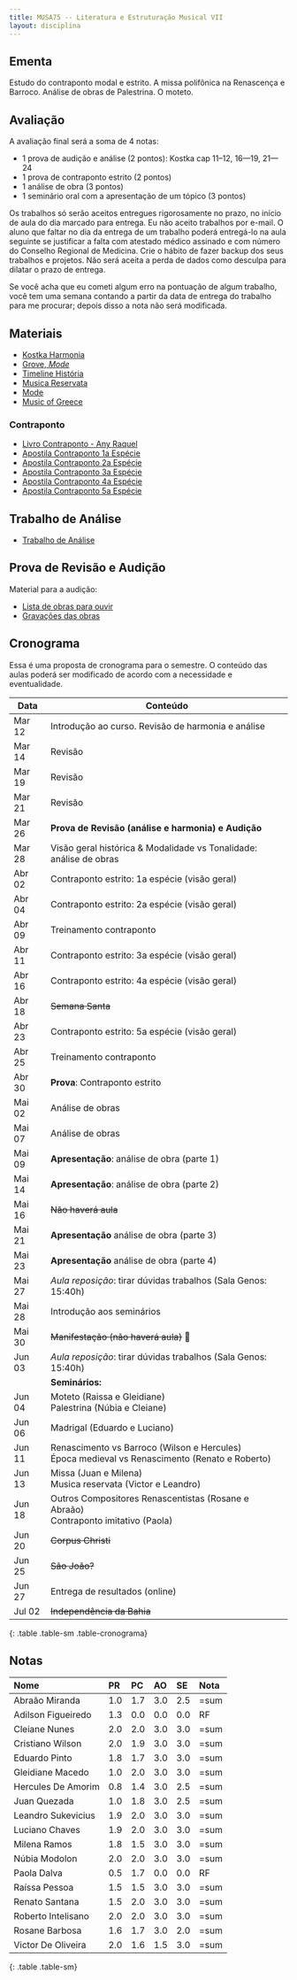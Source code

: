 ```yaml
---
title: MUSA75 -- Literatura e Estruturação Musical VII
layout: disciplina
---
```


## Ementa

Estudo do contraponto modal e estrito. A missa polifônica na Renascença e Barroco. Análise de obras de Palestrina. O moteto.

## Avaliação

A avaliação final será a soma de 4 notas:

 - 1 prova de audição e análise (2 pontos): Kostka cap 11–12, 16—19, 21—24
 - 1 prova de contraponto estrito (2 pontos)
 - 1 análise de obra (3 pontos)
 - 1 seminário oral com a apresentação de um tópico (3 pontos)

Os trabalhos só serão aceitos entregues rigorosamente no prazo, no
início de aula do dia marcado para entrega. Eu não aceito trabalhos por
e-mail. O aluno que faltar no dia da entrega de um trabalho poderá
entregá-lo na aula seguinte se justificar a falta com atestado médico
assinado e com número do Conselho Regional de Medicina. Crie o hábito de
fazer backup dos seus trabalhos e projetos. Não será aceita a perda de
dados como desculpa para dilatar o prazo de entrega.

Se você acha que eu cometi algum erro na pontuação de algum trabalho,
você tem uma semana contando a partir da data de entrega do trabalho
para me procurar; depois disso a nota não será modificada.

## Materiais

- [Kostka Harmonia][1]
- [Grove, _Mode_][2]
- [Timeline História][4]
- [Musica Reservata](https://en.wikipedia.org/wiki/Musica_reservata)
- [Mode](https://en.wikipedia.org/wiki/Mode_(music))
- [Music of Greece](https://en.wikipedia.org/wiki/Music_of_Greece)

### Contraponto

- [Livro Contraponto - Any Raquel][5]
- [Apostila Contraponto 1a Espécie][6]
- [Apostila Contraponto 2a Espécie][7]
- [Apostila Contraponto 3a Espécie][8]
- [Apostila Contraponto 4a Espécie][9]
- [Apostila Contraponto 5a Espécie][10]

## Trabalho de Análise

  * [Trabalho de Análise](/pedro/trabalho-analise/)

## Prova de Revisão e Audição

Material para a audição:

- [Lista de obras para ouvir](/pedro/lista-prova-audicao-lem-7/)
- [Gravações das obras][3]

## Cronograma

Essa é uma proposta de cronograma para o semestre. O conteúdo das aulas
poderá ser modificado de acordo com a necessidade e eventualidade.

Data | Conteúdo
 --- | ---
Mar 12 | Introdução ao curso. Revisão de harmonia e análise
Mar 14 | Revisão
Mar 19 | Revisão
Mar 21 | Revisão
Mar 26 | **Prova de Revisão (análise e harmonia) e Audição**
Mar 28 | Visão geral histórica & Modalidade vs Tonalidade: análise de obras
Abr 02 | Contraponto estrito: 1a espécie (visão geral)
Abr 04 | Contraponto estrito: 2a espécie (visão geral)
Abr 09 | Treinamento contraponto
Abr 11 | Contraponto estrito: 3a espécie (visão geral)
Abr 16 | Contraponto estrito: 4a espécie (visão geral)
Abr 18 | <del>Semana Santa</del>
Abr 23 | Contraponto estrito: 5a espécie (visão geral)
Abr 25 | Treinamento contraponto
Abr 30 | **Prova**: Contraponto estrito
Mai 02 | Análise de obras
Mai 07 | Análise de obras
Mai 09 | **Apresentação**: análise de obra (parte 1)
Mai 14 | **Apresentação**: análise de obra (parte 2)
Mai 16 | <del>Não haverá aula</del>
Mai 21 | **Apresentação** análise de obra (parte 3)
Mai 23 | **Apresentação** análise de obra (parte 4)
Mai 27 | *Aula reposição*: tirar dúvidas trabalhos (Sala Genos: 15:40h)
Mai 28 | Introdução aos seminários
Mai 30 | <del>Manifestação (não haverá aula)</del> 🙁
Jun 03 | *Aula reposição*: tirar dúvidas trabalhos (Sala Genos: 15:40h)
       | **Seminários:**
Jun 04 | Moteto (Raissa e Gleidiane) <br/> Palestrina (Núbia e Cleiane)
Jun 06 | Madrigal (Eduardo e Luciano)
Jun 11 | Renascimento vs Barroco (Wilson e Hercules) <br/> Época medieval vs Renascimento (Renato e Roberto)
Jun 13 | Missa (Juan e Milena) <br/> Musica reservata (Victor e Leandro)
Jun 18 | Outros Compositores Renascentistas (Rosane e Abraão) <br/> Contraponto imitativo (Paola)
Jun 20 | <del>Corpus Christi</del>
Jun 25 | <del>São João?</del>
Jun 27 | Entrega de resultados (online)
Jul 02 | <del>Independência da Bahia</del>
{: .table .table-sm .table-cronograma}

## Notas


| Nome               | PR | PC | AO | SE | Nota |
|:-------------------|:---|:---|:---|:---|:-----|
| Abraão Miranda     | 1.0| 1.7| 3.0| 2.5| =sum |
| Adilson Figueiredo | 1.3| 0.0| 0.0| 0.0| RF   |
| Cleiane Nunes      | 2.0| 2.0| 3.0| 3.0| =sum |
| Cristiano Wilson   | 2.0| 1.9| 3.0| 3.0| =sum |
| Eduardo Pinto      | 1.8| 1.7| 3.0| 3.0| =sum |
| Gleidiane Macedo   | 1.0| 2.0| 3.0| 3.0| =sum |
| Hercules De Amorim | 0.8| 1.4| 3.0| 2.5| =sum |
| Juan Quezada       | 1.0| 1.8| 3.0| 2.5| =sum |
| Leandro Sukevicius | 1.9| 2.0| 3.0| 3.0| =sum |
| Luciano Chaves     | 1.9| 2.0| 3.0| 3.0| =sum |
| Milena Ramos       | 1.8| 1.5| 3.0| 3.0| =sum |
| Núbia Modolon      | 2.0| 2.0| 3.0| 3.0| =sum |
| Paola Dalva        | 0.5| 1.7| 0.0| 0.0| RF   |
| Raíssa Pessoa      | 1.5| 1.5| 3.0| 3.0| =sum |
| Renato Santana     | 1.5| 2.0| 3.0| 3.0| =sum |
| Roberto Intelisano | 2.0| 2.0| 3.0| 3.0| =sum |
| Rosane Barbosa     | 1.6| 1.7| 3.0| 2.0| =sum |
| Victor De Oliveira | 2.0| 1.6| 1.5| 3.0| =sum |
{: .table .table-sm}


[1]: https://www.dropbox.com/s/bb23zsxbr3099ex/Kostka%20Tonal%20Harmony%20Traduzido.pdf?dl=1
[2]: https://www.dropbox.com/s/bbm0s7uzz1n9odt/Mode.pdf?dl=1
[3]: https://www.dropbox.com/s/av3ej8t7ihbv3d3/LEM%207%20Musicas%20para%20Prova%20de%20Audicao.zip?dl=1
[4]: https://www.dropbox.com/s/gv7jwrsaxldv7ve/Timeline%20Historia.pages?dl=1
[5]: https://www.dropbox.com/s/9wyfa8hpz5rk13b/Contraponto-Modal-Any-Raquel-Carvalho.pdf?dl=1
[6]: https://www.dropbox.com/s/dsq28pk5p62km3g/Contraponto%201.pdf?dl=1 
[7]: https://www.dropbox.com/s/sx25psspxi1n7vl/Contraponto%202.pdf?dl=1
[8]: https://www.dropbox.com/s/e03f5n23jom8e84/Contraponto%203.pdf?dl=1
[9]: https://www.dropbox.com/s/il5d1ttyww31gsx/Contraponto%204.pdf?dl=1
[10]: https://www.dropbox.com/s/wjajrbxney7x8zu/Contraponto%205.pdf?dl=1
